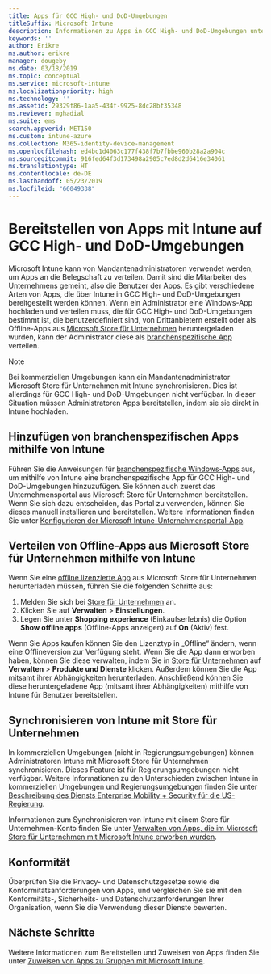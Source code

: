 ```yaml
---
title: Apps für GCC High- und DoD-Umgebungen
titleSuffix: Microsoft Intune
description: Informationen zu Apps in GCC High- und DoD-Umgebungen unter Verwendung von Microsoft Intune
keywords: ''
author: Erikre
ms.author: erikre
manager: dougeby
ms.date: 03/18/2019
ms.topic: conceptual
ms.service: microsoft-intune
ms.localizationpriority: high
ms.technology: ''
ms.assetid: 29329f86-1aa5-434f-9925-8dc28bf35348
ms.reviewer: mghadial
ms.suite: ems
search.appverid: MET150
ms.custom: intune-azure
ms.collection: M365-identity-device-management
ms.openlocfilehash: ed4bc1d4063c177f438f7b7fbbe960b28a2a904c
ms.sourcegitcommit: 916fed64f3d173498a2905c7ed8d2d6416e34061
ms.translationtype: HT
ms.contentlocale: de-DE
ms.lasthandoff: 05/23/2019
ms.locfileid: "66049338"
---
```

# <a name="deploying-apps-using-intune-on-the-gcc-high-and-dod-environments"></a>Bereitstellen von Apps mit Intune auf GCC High- und DoD-Umgebungen 

Microsoft Intune kann von Mandantenadministratoren verwendet werden, um Apps an die Belegschaft zu verteilen. Damit sind die Mitarbeiter des Unternehmens gemeint, also die Benutzer der Apps. Es gibt verschiedene Arten von Apps, die über Intune in GCC High- und DoD-Umgebungen bereitgestellt werden können. Wenn ein Administrator eine Windows-App hochladen und verteilen muss, die für GCC High- und DoD-Umgebungen bestimmt ist, die benutzerdefiniert sind, von Drittanbietern erstellt oder als Offline-Apps aus [Microsoft Store für Unternehmen](https://businessstore.microsoft.com/store) heruntergeladen wurden, kann der Administrator diese als [branchenspezifische App](apps-add.md#app-types-in-microsoft-intune) verteilen.  

> [!NOTE]
> Bei kommerziellen Umgebungen kann ein Mandantenadministrator Microsoft Store für Unternehmen mit Intune synchronisieren. Dies ist allerdings für GCC High- und DoD-Umgebungen nicht verfügbar. In dieser Situation müssen Administratoren Apps bereitstellen, indem sie sie direkt in Intune hochladen.  

## <a name="add-line-of-business-apps-using-intune"></a>Hinzufügen von branchenspezifischen Apps mithilfe von Intune 

Führen Sie die Anweisungen für [branchenspezifische Windows-Apps](lob-apps-windows.md) aus, um mithilfe von Intune eine branchenspezifische App für GCC High- und DoD-Umgebungen hinzuzufügen. Sie können auch zuerst das Unternehmensportal aus Microsoft Store für Unternehmen bereitstellen. Wenn Sie sich dazu entscheiden, das Portal zu verwenden, können Sie dieses manuell installieren und bereitstellen. Weitere Informationen finden Sie unter [Konfigurieren der Microsoft Intune-Unternehmensportal-App](company-portal-app.md). 

## <a name="distribute-offline-apps-from-the-store-for-business-using-intune"></a>Verteilen von Offline-Apps aus Microsoft Store für Unternehmen mithilfe von Intune  

Wenn Sie eine [offline lizenzierte App](https://docs.microsoft.com/microsoft-store/distribute-offline-apps#download-an-offline-licensed-app) aus Microsoft Store für Unternehmen herunterladen müssen, führen Sie die folgenden Schritte aus: 

1. Melden Sie sich bei [Store für Unternehmen](https://businessstore.microsoft.com/) an.
2. Klicken Sie auf **Verwalten** > **Einstellungen**.
3. Legen Sie unter **Shopping experience** (Einkaufserlebnis) die Option **Show offline apps** (Offline-Apps anzeigen) auf **On** (Aktiv) fest.

Wenn Sie Apps kaufen können Sie den Lizenztyp in „Offline“ ändern, wenn eine Offlineversion zur Verfügung steht. Wenn Sie die App dann erworben haben, können Sie diese verwalten, indem Sie in [Store für Unternehmen](https://businessstore.microsoft.com/) auf **Verwalten** > **Produkte und Dienste** klicken. Außerdem können Sie die App mitsamt ihrer Abhängigkeiten herunterladen. Anschließend können Sie diese heruntergeladene App (mitsamt ihrer Abhängigkeiten) mithilfe von Intune für Benutzer bereitstellen.  

## <a name="syncing-intune-to-the-store-for-business"></a>Synchronisieren von Intune mit Store für Unternehmen 

In kommerziellen Umgebungen (nicht in Regierungsumgebungen) können Administratoren Intune mit Microsoft Store für Unternehmen synchronisieren. Dieses Feature ist für Regierungsumgebungen nicht verfügbar. Weitere Informationen zu den Unterschieden zwischen Intune in kommerziellen Umgebungen und Regierungsumgebungen finden Sie unter [Beschreibung des Diensts Enterprise Mobility + Security für die US-Regierung](https://docs.microsoft.com/enterprise-mobility-security/solutions/ems-govt-service-description).  

Informationen zum Synchronisieren von Intune mit einem Store für Unternehmen-Konto finden Sie unter [Verwalten von Apps, die im Microsoft Store für Unternehmen mit Microsoft Intune erworben wurden](windows-store-for-business.md).  

## <a name="compliance"></a>Konformität 

Überprüfen Sie die Privacy- und Datenschutzgesetze sowie die Konformitätsanforderungen von Apps, und vergleichen Sie sie mit den Konformitäts-, Sicherheits- und Datenschutzanforderungen Ihrer Organisation, wenn Sie die Verwendung dieser Dienste bewerten.   

## <a name="next-steps"></a>Nächste Schritte

Weitere Informationen zum Bereitstellen und Zuweisen von Apps finden Sie unter [Zuweisen von Apps zu Gruppen mit Microsoft Intune](apps-deploy.md).

 
